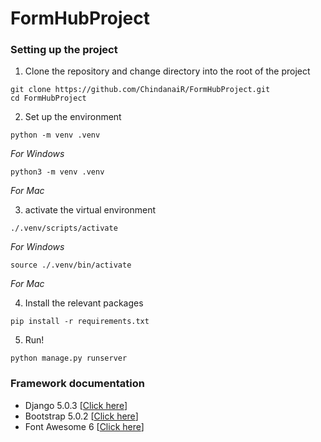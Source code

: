 # FormHubProject

### Setting up the project
1. Clone the repository and change directory into the root of the project
```shell
git clone https://github.com/ChindanaiR/FormHubProject.git
cd FormHubProject
```

2. Set up the environment
```shell
python -m venv .venv
```
*For Windows*
```shell
python3 -m venv .venv
```
*For Mac*

3. activate the virtual environment
```shell
./.venv/scripts/activate
```
*For Windows*
```shell
source ./.venv/bin/activate
```
*For Mac*

4. Install the relevant packages
```shell
pip install -r requirements.txt
```

5. Run!
```shell
python manage.py runserver
```

### Framework documentation

- Django 5.0.3 [[Click here](https://docs.djangoproject.com/en/5.0/)]
- Bootstrap 5.0.2 [[Click here](https://getbootstrap.com/docs/5.0/components/navbar/)]
- Font Awesome 6 [[Click here](https://fontawesome.com/icons)]
